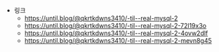 - 링크
    - https://until.blog/@qkrtkdwns3410/-til--real-mysql-2 
    - https://until.blog/@qkrtkdwns3410/-til--real-mysql-2-72l19x3o
    - https://until.blog/@qkrtkdwns3410/-til--real-mysql-2-4ovw2dlf
    - https://until.blog/@qkrtkdwns3410/-til--real-mysql-2-mevn8g45